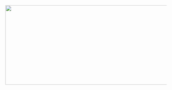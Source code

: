 <div align="center">
    <img src="https://64.media.tumblr.com/ed7f0748154fec6cac1349ea957371ea/tumblr_pam8wxM4fh1w34fgno1_500.gif" width=900 height=250 />
</div>


